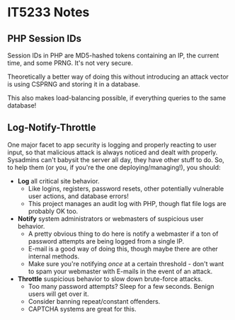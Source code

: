 # IT5233 Notes

## PHP Session IDs

Session IDs in PHP are MD5-hashed tokens containing an IP, the current time, and some PRNG. It's not very secure.

Theoretically a better way of doing this without introducing an attack vector is using CSPRNG and storing it in a database.

This also makes load-balancing possible, if everything queries to the same database!

## Log-Notify-Throttle

One major facet to app security is logging and properly reacting to user input, so that malicious attack is always noticed and dealt with properly. Sysadmins can't babysit the server all day, they have other stuff to do. So, to help them (or you, if you're the one deploying/managing!), you should:
* **Log** all critical site behavior.
  * Like logins, registers, password resets, other potentially vulnerable user actions, and database errors!
  * This project manages an audit log with PHP, though flat file logs are probably OK too.
* **Notify** system administrators or webmasters of suspicious user behavior.
  * A pretty obvious thing to do here is notify a webmaster if a ton of password attempts are being logged from a single IP.
  * E-mail is a good way of doing this, though maybe there are other internal methods.
  * Make sure you're notifying *once* at a certain threshold - don't want to spam your webmaster with E-mails in the event of an attack.
* **Throttle** suspicious behavior to slow down brute-force attacks.
  * Too many password attempts? Sleep for a few seconds. Benign users will get over it.
  * Consider banning repeat/constant offenders.
  * CAPTCHA systems are great for this.
